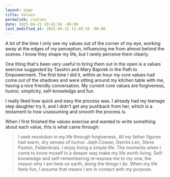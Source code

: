 ```yaml
---
layout: page
title: Values
permalink: /values
date: 2025-04-21 19:41:56 -06:00
last_modified_at: 2025-04-22 11:49:16 -06:00
---
```

A lot of the time I only see my values out of the corner of my eye, working away at the edges of my perception, influencing me from almost behind the scenes.
I know they shape my life, but I rarely perceive them clearly.

One thing that's been very useful to bring them out in the open is a values exercise suggested by Tasshin and Mary Bajorek in the Path to Empowerment. 
The first time I did it, within an hour my core values had come out of the shadows and were sitting around my kitchen table with me, having a nice friendly conversation.
My current core values are forgiveness, humor, simplicity, self-knowledge and fun.

I really liked how quick and easy the process was.
I already had my teenage step daughter try it, and I didn’t get any pushback from her, which is a testament to how unassuming and smooth the process is.

When I first finished the values exercise and wanted to write something about each value, this is what came through:
>I seek resolution in my life through forgiveness. All my father figures had warm, dry senses of humor. Jeph Cowan, Dennis Leri, Steve Paxton, Feldenkrais. I enjoy living a simple life. The moments when I come to know myself in a deeper way make my life worth living. Self-knowledge and self-remembering re-expose me to my vow, the reason why I am here on earth, doing the things I do. When my life feels fun, I assume that means I am in contact with my purpose.